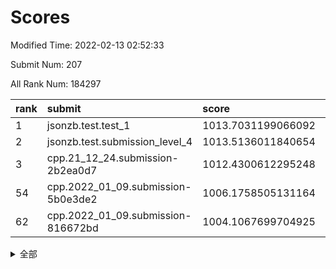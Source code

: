 # Scores

Modified Time: 2022-02-13 02:52:33

Submit Num: 207

All Rank Num: 184297

| rank |               submit               |       score        |       sigma        | pk_num |
| :--- | :--------------------------------- | :----------------- | :----------------- | :----- |
| 1    | jsonzb.test.test_1                 | 1013.7031199066092 | 0.8383284615121157 | 3559   |
| 2    | jsonzb.test.submission_level_4     | 1013.5136011840654 | 0.7950556287134708 | 3563   |
| 3    | cpp.21_12_24.submission-2b2ea0d7   | 1012.4300612295248 | 0.7922662560384033 | 3563   |
| 54   | cpp.2022_01_09.submission-5b0e3de2 | 1006.1758505131164 | 0.7405420203733811 | 3560   |
| 62   | cpp.2022_01_09.submission-816672bd | 1004.1067699704925 | 0.7160369862664832 | 3559   |


<details>
<summary>全部</summary>

| rank |                 submit                 |       score        |       sigma        | pk_num |
| :--- | :------------------------------------- | :----------------- | :----------------- | :----- |
| 1    | jsonzb.test.test_1                     | 1013.7031199066092 | 0.8383284615121157 | 3559   |
| 2    | jsonzb.test.submission_level_4         | 1013.5136011840654 | 0.7950556287134708 | 3563   |
| 3    | cpp.21_12_24.submission-2b2ea0d7       | 1012.4300612295248 | 0.7922662560384033 | 3563   |
| 4    | gobigger.level_3.submission_level_3_28 | 1011.5886990172982 | 0.7931522709838139 | 3557   |
| 5    | gobigger.level_3.submission_level_3_46 | 1011.3494498353047 | 0.7518313321053998 | 3563   |
| 6    | gobigger.level_3.submission_level_3_7  | 1011.1186481039024 | 0.7578137769570292 | 3566   |
| 7    | gobigger.level_3.submission_level_3_38 | 1011.0726380491233 | 0.7831443737717773 | 3558   |
| 8    | gobigger.level_3.submission_level_3_5  | 1010.9808425899392 | 0.7581220518095622 | 3566   |
| 9    | gobigger.level_3.submission_level_3_9  | 1010.9770212613577 | 0.7456147110950508 | 3560   |
| 10   | gobigger.level_3.submission_level_3_21 | 1010.9666135184715 | 0.7396558198760828 | 3559   |
| 11   | gobigger.level_3.submission_level_3_16 | 1010.8440249909829 | 0.7575643532581443 | 3565   |
| 12   | gobigger.level_3.submission_level_3_30 | 1010.820825957119  | 0.7581848606048945 | 3566   |
| 13   | gobigger.level_3.submission_level_3_42 | 1010.7704218187032 | 0.7553237315550321 | 3562   |
| 14   | gobigger.level_3.submission_level_3_44 | 1010.7031303494385 | 0.7383069215226071 | 3562   |
| 15   | gobigger.level_3.submission_level_3_1  | 1010.6391715575922 | 0.777414889632941  | 3564   |
| 16   | gobigger.level_3.submission_level_3_36 | 1010.5744024309906 | 0.7528662453302684 | 3559   |
| 17   | gobigger.level_3.submission_level_3_32 | 1010.5510019090214 | 0.788128246205867  | 3560   |
| 18   | gobigger.level_3.submission_level_3_41 | 1010.5489502962138 | 0.772555087660939  | 3565   |
| 19   | gobigger.level_3.submission_level_3_29 | 1010.4240328648655 | 0.7526833143827979 | 3562   |
| 20   | gobigger.level_3.submission_level_3_8  | 1010.4038551861644 | 0.7541747677236198 | 3559   |
| 21   | gobigger.level_3.submission_level_3_43 | 1010.3902879411895 | 0.7535774918869482 | 3561   |
| 22   | gobigger.level_3.submission_level_3_3  | 1010.3886275072103 | 0.7725829712980863 | 3556   |
| 23   | gobigger.level_3.submission_level_3_12 | 1010.3634528379787 | 0.7735358441204795 | 3564   |
| 24   | gobigger.level_3.submission_level_3_4  | 1010.3205973109532 | 0.7520723491768194 | 3560   |
| 25   | gobigger.level_3.submission_level_3_2  | 1010.2577493683333 | 0.7582827073229341 | 3557   |
| 26   | gobigger.level_3.submission_level_3_14 | 1010.205797421767  | 0.7301166670440034 | 3560   |
| 27   | gobigger.level_3.submission_level_3_13 | 1010.1058270936687 | 0.7543762827446449 | 3566   |
| 28   | gobigger.level_3.submission_level_3_49 | 1010.0886888538604 | 0.7517025677581568 | 3566   |
| 29   | gobigger.level_3.submission_level_3_6  | 1010.030306520072  | 0.7541629678693277 | 3566   |
| 30   | gobigger.level_3.submission_level_3_22 | 1009.9898872950441 | 0.7517660373479899 | 3564   |
| 31   | gobigger.level_3.submission_level_3_19 | 1009.9682981798649 | 0.7560973327458889 | 3562   |
| 32   | gobigger.level_3.submission_level_3_35 | 1009.7900350085267 | 0.7592318349475695 | 3562   |
| 33   | gobigger.level_3.submission_level_3_37 | 1009.6732970795355 | 0.7716107265709855 | 3559   |
| 34   | gobigger.level_3.submission_level_3_24 | 1009.5164322223012 | 0.7656011071302206 | 3558   |
| 35   | gobigger.level_3.submission_level_3_0  | 1009.4918931313914 | 0.7520930627335936 | 3563   |
| 36   | gobigger.level_3.submission_level_3_34 | 1009.4810375027599 | 0.7540872780735723 | 3562   |
| 37   | gobigger.level_3.submission_level_3_18 | 1009.4418543388801 | 0.7524491742686664 | 3564   |
| 38   | gobigger.level_3.submission_level_3_40 | 1009.4340908402601 | 0.7716996132807287 | 3559   |
| 39   | gobigger.level_3.submission_level_3_33 | 1009.3370600500203 | 0.7664962453722473 | 3563   |
| 40   | gobigger.level_3.submission_level_3_26 | 1009.1746288590638 | 0.7624700401978549 | 3561   |
| 41   | gobigger.level_3.submission_level_3_48 | 1009.0594739639844 | 0.73975360472563   | 3562   |
| 42   | gobigger.level_3.submission_level_3_15 | 1009.0329251108808 | 0.7538550085930918 | 3558   |
| 43   | gobigger.level_3.submission_level_3_20 | 1009.0219927543768 | 0.751773320094618  | 3559   |
| 44   | gobigger.level_3.submission_level_3_45 | 1009.004301448032  | 0.7425157179916526 | 3562   |
| 45   | gobigger.level_3.submission_level_3_25 | 1008.9615847030464 | 0.740210339181479  | 3560   |
| 46   | gobigger.level_3.submission_level_3_17 | 1008.9291492612139 | 0.7595159392397683 | 3564   |
| 47   | gobigger.level_3.submission_level_3_31 | 1008.8556831267699 | 0.7361363213504372 | 3565   |
| 48   | gobigger.level_3.submission_level_3_27 | 1008.6944421178299 | 0.7286529469288657 | 3563   |
| 49   | gobigger.level_3.submission_level_3_11 | 1008.6912651631898 | 0.7705727300695301 | 3562   |
| 50   | gobigger.level_3.submission_level_3_23 | 1008.5763864232292 | 0.7360803954494534 | 3558   |
| 51   | gobigger.level_3.submission_level_3_39 | 1008.484939326344  | 0.7442695818035471 | 3559   |
| 52   | gobigger.level_3.submission_level_3_47 | 1008.2360504948448 | 0.7523411642075627 | 3560   |
| 53   | gobigger.level_3.submission_level_3_10 | 1007.727034677362  | 0.7423110244067286 | 3562   |
| 54   | cpp.2022_01_09.submission-5b0e3de2     | 1006.1758505131164 | 0.7405420203733811 | 3560   |
| 55   | gobigger.level_1.submission_level_1_15 | 1005.4507624525663 | 0.7261217431240043 | 3562   |
| 56   | gobigger.level_1.submission_level_1_43 | 1005.1420100136456 | 0.7317528919856373 | 3558   |
| 57   | gobigger.level_1.submission_level_1_6  | 1004.5796199824745 | 0.7113775122330727 | 3565   |
| 58   | gobigger.level_1.submission_level_1_23 | 1004.3802144796326 | 0.7169786103852412 | 3554   |
| 59   | gobigger.level_1.submission_level_1_25 | 1004.2830652104534 | 0.7173738960975522 | 3561   |
| 60   | gobigger.level_1.submission_level_1_32 | 1004.2579428215118 | 0.7203623453740291 | 3565   |
| 61   | gobigger.level_1.submission_level_1_21 | 1004.163567680616  | 0.7129341215883868 | 3565   |
| 62   | cpp.2022_01_09.submission-816672bd     | 1004.1067699704925 | 0.7160369862664832 | 3559   |
| 63   | gobigger.level_1.submission_level_1_41 | 1004.029748624591  | 0.7289306278977113 | 3564   |
| 64   | gobigger.level_1.submission_level_1_37 | 1003.9888118418128 | 0.715295983615046  | 3563   |
| 65   | gobigger.level_1.submission_level_1_3  | 1003.9734759559587 | 0.7198484295162432 | 3558   |
| 66   | gobigger.level_1.submission_level_1_36 | 1003.8747943494036 | 0.7162931073323812 | 3560   |
| 67   | gobigger.level_1.submission_level_1_49 | 1003.8451287011043 | 0.7115592421135368 | 3562   |
| 68   | gobigger.level_1.submission_level_1_44 | 1003.7949882149992 | 0.7214955327536279 | 3563   |
| 69   | gobigger.level_1.submission_level_1_27 | 1003.7333381825988 | 0.7196364141858487 | 3561   |
| 70   | gobigger.level_1.submission_level_1_45 | 1003.7316388053539 | 0.7329394522876228 | 3557   |
| 71   | gobigger.level_1.submission_level_1_10 | 1003.6964134502797 | 0.7246984015743684 | 3563   |
| 72   | gobigger.level_1.submission_level_1_12 | 1003.6893019869436 | 0.7085204595390595 | 3560   |
| 73   | gobigger.level_1.submission_level_1_28 | 1003.6763062477838 | 0.7311548701528986 | 3562   |
| 74   | gobigger.level_1.submission_level_1_20 | 1003.6582874350356 | 0.7044994162253516 | 3561   |
| 75   | gobigger.level_1.submission_level_1_47 | 1003.648550378141  | 0.7089168495824767 | 3559   |
| 76   | gobigger.level_1.submission_level_1_26 | 1003.6428102297532 | 0.7260821726699165 | 3563   |
| 77   | gobigger.level_1.submission_level_1_13 | 1003.4532369428173 | 0.7211209411461755 | 3566   |
| 78   | gobigger.level_1.submission_level_1_39 | 1003.3099238476276 | 0.7112931515780394 | 3560   |
| 79   | gobigger.level_1.submission_level_1_42 | 1003.200893546449  | 0.7237326650091463 | 3559   |
| 80   | gobigger.level_1.submission_level_1_14 | 1003.1526951683144 | 0.7109657354761685 | 3561   |
| 81   | gobigger.level_1.submission_level_1_5  | 1003.1340066828362 | 0.7024350324925319 | 3563   |
| 82   | gobigger.level_1.submission_level_1_22 | 1003.0492660965634 | 0.7101711468875068 | 3559   |
| 83   | gobigger.level_1.submission_level_1_18 | 1003.0460572006169 | 0.7083406396359359 | 3560   |
| 84   | gobigger.level_1.submission_level_1_2  | 1003.0402253565926 | 0.7007737388825046 | 3561   |
| 85   | gobigger.level_1.submission_level_1_24 | 1002.9500943229829 | 0.7279026231126076 | 3564   |
| 86   | gobigger.level_1.submission_level_1_16 | 1002.9275621480256 | 0.7138432177410738 | 3563   |
| 87   | gobigger.level_1.submission_level_1_38 | 1002.8652704236821 | 0.721310854627462  | 3557   |
| 88   | gobigger.level_1.submission_level_1_4  | 1002.8137395493144 | 0.7086105558870911 | 3565   |
| 89   | gobigger.level_1.submission_level_1_7  | 1002.7557887598605 | 0.7077783496631684 | 3562   |
| 90   | gobigger.level_1.submission_level_1_11 | 1002.7090215012424 | 0.7194195180863132 | 3564   |
| 91   | gobigger.level_1.submission_level_1_40 | 1002.7052142699217 | 0.7079432910628815 | 3564   |
| 92   | gobigger.level_1.submission_level_1_9  | 1002.6420085443089 | 0.7090528025504096 | 3557   |
| 93   | gobigger.level_1.submission_level_1_1  | 1002.4980321028671 | 0.7178350503382742 | 3558   |
| 94   | gobigger.level_1.submission_level_1_8  | 1002.4829469549617 | 0.7123769611387633 | 3563   |
| 95   | gobigger.level_1.submission_level_1_48 | 1002.469741720717  | 0.7090897498742106 | 3562   |
| 96   | gobigger.level_1.submission_level_1_33 | 1002.4194924680406 | 0.7170869048479087 | 3562   |
| 97   | gobigger.level_1.submission_level_1_30 | 1002.3614370435223 | 0.729388834346689  | 3559   |
| 98   | gobigger.level_1.submission_level_1_0  | 1002.3351548960826 | 0.7194130449518915 | 3563   |
| 99   | gobigger.level_1.submission_level_1_34 | 1002.2871959023971 | 0.7200417624706527 | 3565   |
| 100  | gobigger.level_1.submission_level_1_35 | 1002.1935513723612 | 0.7106746301148233 | 3560   |
| 101  | gobigger.level_1.submission_level_1_31 | 1002.1719944582586 | 0.7173567734419906 | 3557   |
| 102  | gobigger.level_1.submission_level_1_19 | 1002.0504130248901 | 0.7052058950885568 | 3560   |
| 103  | gobigger.level_1.submission_level_1_17 | 1001.9864907621964 | 0.7093123888458261 | 3559   |
| 104  | gobigger.level_1.submission_level_1_46 | 1001.7151122634319 | 0.7095654900241222 | 3562   |
| 105  | gobigger.level_1.submission_level_1_29 | 1001.6898698176399 | 0.7138044859567768 | 3563   |
| 106  | gobigger.random.submission_random_0    | 997.5290984495888  | 0.6945106215958937 | 3562   |
| 107  | gobigger.random.submission_random_18   | 997.4134717203274  | 0.7143286148608959 | 3564   |
| 108  | gobigger.random.submission_random_44   | 997.1528928970723  | 0.7034673998020181 | 3558   |
| 109  | gobigger.random.submission_random_30   | 997.0661777796985  | 0.7235829083337284 | 3554   |
| 110  | gobigger.random.submission_random_27   | 996.8231055338453  | 0.714824758465754  | 3559   |
| 111  | gobigger.random.submission_random_41   | 996.80640824622    | 0.715395876925943  | 3562   |
| 112  | gobigger.random.submission_random_39   | 996.6828718607107  | 0.706105562350534  | 3562   |
| 113  | gobigger.random.submission_random_19   | 996.622046896388   | 0.7044067310559333 | 3560   |
| 114  | gobigger.random.submission_random_42   | 996.5679008377026  | 0.7044769509669289 | 3564   |
| 115  | gobigger.random.submission_random_16   | 996.494965004548   | 0.7158423315606554 | 3563   |
| 116  | gobigger.random.submission_random_36   | 996.4349525581264  | 0.7051419497525798 | 3567   |
| 117  | gobigger.random.submission_random_46   | 996.3618630868178  | 0.7079369656302155 | 3560   |
| 118  | gobigger.random.submission_random_47   | 996.2211403362302  | 0.7076347799408693 | 3566   |
| 119  | gobigger.random.submission_random_38   | 996.207513910824   | 0.7178920220287801 | 3561   |
| 120  | gobigger.random.submission_random_43   | 996.1666693805902  | 0.7187768612499223 | 3564   |
| 121  | gobigger.random.submission_random_49   | 996.1576442926248  | 0.7152775696592102 | 3564   |
| 122  | gobigger.random.submission_random_2    | 996.129146123887   | 0.7176868411839806 | 3554   |
| 123  | gobigger.random.submission_random_34   | 996.1067305564369  | 0.7067994472855341 | 3566   |
| 124  | gobigger.random.submission_random_1    | 996.0830583019672  | 0.7104681981866223 | 3565   |
| 125  | gobigger.random.submission_random_26   | 996.0405867404842  | 0.7048086771402251 | 3556   |
| 126  | gobigger.random.submission_random_45   | 995.9892260075029  | 0.7161160243105026 | 3556   |
| 127  | gobigger.random.submission_random_3    | 995.9845340368296  | 0.714636381716287  | 3562   |
| 128  | gobigger.random.submission_random_21   | 995.9681400064222  | 0.7204308956835059 | 3558   |
| 129  | gobigger.random.submission_random_9    | 995.9603008465544  | 0.7178826823117326 | 3561   |
| 130  | gobigger.random.submission_random_48   | 995.9188283709017  | 0.7128772241902313 | 3561   |
| 131  | gobigger.random.submission_random_15   | 995.7568895704381  | 0.7157223239469693 | 3565   |
| 132  | gobigger.random.submission_random_20   | 995.7511457613734  | 0.7141664091634496 | 3559   |
| 133  | gobigger.random.submission_random_6    | 995.7443565804581  | 0.7114040615034224 | 3558   |
| 134  | gobigger.random.submission_random_35   | 995.742764677897   | 0.7115429931330438 | 3557   |
| 135  | gobigger.random.submission_random_12   | 995.6942262815384  | 0.7016489270558194 | 3562   |
| 136  | gobigger.random.submission_random_23   | 995.6609864367687  | 0.705422303781387  | 3561   |
| 137  | gobigger.random.submission_random_37   | 995.5944490247205  | 0.7066519555794682 | 3561   |
| 138  | gobigger.random.submission_random_8    | 995.5741551034711  | 0.7121899954160443 | 3559   |
| 139  | gobigger.random.submission_random_32   | 995.5285880309491  | 0.7093449208307034 | 3563   |
| 140  | gobigger.random.submission_random_31   | 995.5126611063375  | 0.7219141834013637 | 3563   |
| 141  | gobigger.random.submission_random_29   | 995.4826937032991  | 0.7198409329590705 | 3556   |
| 142  | gobigger.random.submission_random_25   | 995.3910188871253  | 0.7107955351217319 | 3559   |
| 143  | gobigger.random.submission_random_5    | 995.3842882360074  | 0.7096969040414679 | 3558   |
| 144  | gobigger.random.submission_random_13   | 995.3247120611907  | 0.7173637413848648 | 3564   |
| 145  | gobigger.random.submission_random_4    | 995.3070935743178  | 0.704179701369113  | 3560   |
| 146  | gobigger.random.submission_random_28   | 995.3049233750338  | 0.7190678320482261 | 3561   |
| 147  | gobigger.random.submission_random_10   | 995.2929380122285  | 0.7063193980087292 | 3562   |
| 148  | gobigger.random.submission_random_7    | 995.2471479509577  | 0.7218388369931426 | 3562   |
| 149  | gobigger.random.submission_random_40   | 995.2302064155048  | 0.7035842881987225 | 3560   |
| 150  | gobigger.random.submission_random_14   | 995.1654900201108  | 0.713382505571896  | 3562   |
| 151  | gobigger.random.submission_random_22   | 995.1643290332365  | 0.7079625308000724 | 3560   |
| 152  | gobigger.random.submission_random_33   | 995.1525849634052  | 0.7178193422489721 | 3557   |
| 153  | gobigger.level_2.submission_level_2_37 | 994.6047308680317  | 0.7365106478937297 | 3563   |
| 154  | gobigger.level_2.submission_level_2_5  | 994.4591006742234  | 0.7359261326142305 | 3561   |
| 155  | gobigger.random.submission_random_17   | 994.4333386695793  | 0.7332115650595616 | 3559   |
| 156  | gobigger.random.submission_random_11   | 994.3809669118018  | 0.7168713521502194 | 3561   |
| 157  | gobigger.random.submission_random_24   | 994.3631410989772  | 0.7205406733269591 | 3561   |
| 158  | gobigger.level_2.submission_level_2_34 | 993.7953182566978  | 0.72857261960314   | 3564   |
| 159  | gobigger.level_2.submission_level_2_0  | 993.3221402829736  | 0.7259954157342856 | 3564   |
| 160  | gobigger.level_2.submission_level_2_46 | 993.0640458313102  | 0.7266211941868745 | 3560   |
| 161  | gobigger.level_2.submission_level_2_27 | 992.9978314549022  | 0.7369618731411651 | 3563   |
| 162  | gobigger.level_2.submission_level_2_1  | 992.8828371119711  | 0.7356838856759226 | 3558   |
| 163  | gobigger.level_2.submission_level_2_35 | 992.8507294758949  | 0.7258405947774361 | 3559   |
| 164  | gobigger.level_2.submission_level_2_18 | 992.8423212846882  | 0.7349608816637719 | 3568   |
| 165  | gobigger.level_2.submission_level_2_45 | 992.7815863728247  | 0.7247899896137405 | 3562   |
| 166  | gobigger.level_2.submission_level_2_43 | 992.7814405832195  | 0.7290633622987381 | 3560   |
| 167  | gobigger.level_2.submission_level_2_39 | 992.7744568964247  | 0.7307201817998672 | 3563   |
| 168  | gobigger.level_2.submission_level_2_17 | 992.6866950368051  | 0.726114558888611  | 3560   |
| 169  | gobigger.level_2.submission_level_2_6  | 992.6606941090778  | 0.7316446556551739 | 3564   |
| 170  | gobigger.level_2.submission_level_2_28 | 992.6534120918612  | 0.7306675459530725 | 3560   |
| 171  | gobigger.level_2.submission_level_2_7  | 992.6015343448296  | 0.7421831428929351 | 3559   |
| 172  | gobigger.level_2.submission_level_2_24 | 992.5856869346936  | 0.7240185678811342 | 3565   |
| 173  | gobigger.level_2.submission_level_2_42 | 992.5608040095827  | 0.7240083480664204 | 3555   |
| 174  | gobigger.level_2.submission_level_2_38 | 992.4783375137711  | 0.7246818849446958 | 3562   |
| 175  | gobigger.level_2.submission_level_2_36 | 992.4173437430818  | 0.7440474873888347 | 3563   |
| 176  | gobigger.level_2.submission_level_2_26 | 992.3120878395016  | 0.7377367247269121 | 3559   |
| 177  | gobigger.level_2.submission_level_2_2  | 992.2854157380073  | 0.7348224869609273 | 3561   |
| 178  | gobigger.level_2.submission_level_2_48 | 992.2499393121475  | 0.7439084716552977 | 3562   |
| 179  | gobigger.level_2.submission_level_2_47 | 992.2150313209133  | 0.7431702649249677 | 3565   |
| 180  | gobigger.level_2.submission_level_2_14 | 992.1965685203098  | 0.7374735608084511 | 3563   |
| 181  | gobigger.level_2.submission_level_2_11 | 992.1898614277387  | 0.7534437224820143 | 3558   |
| 182  | gobigger.level_2.submission_level_2_21 | 992.1441856901974  | 0.7307937218494528 | 3564   |
| 183  | gobigger.level_2.submission_level_2_3  | 992.0834111668426  | 0.7509010841356125 | 3562   |
| 184  | gobigger.level_2.submission_level_2_20 | 992.0436651124626  | 0.7397665564612932 | 3561   |
| 185  | gobigger.level_2.submission_level_2_22 | 992.0319958852829  | 0.7562108379346609 | 3560   |
| 186  | gobigger.level_2.submission_level_2_25 | 991.9097604887992  | 0.7480011986313307 | 3558   |
| 187  | gobigger.level_2.submission_level_2_4  | 991.8100698969757  | 0.7730090536479917 | 3560   |
| 188  | gobigger.level_2.submission_level_2_40 | 991.7744450990018  | 0.740014486744967  | 3563   |
| 189  | gobigger.level_2.submission_level_2_23 | 991.7187219050854  | 0.7503352097539339 | 3562   |
| 190  | gobigger.level_2.submission_level_2_31 | 991.7159478321021  | 0.7402929611575151 | 3560   |
| 191  | gobigger.level_2.submission_level_2_30 | 991.6296621846908  | 0.7445162867221219 | 3560   |
| 192  | gobigger.level_2.submission_level_2_9  | 991.5677899032771  | 0.756168951919794  | 3562   |
| 193  | gobigger.level_2.submission_level_2_29 | 991.5029849253068  | 0.7734647603393844 | 3561   |
| 194  | gobigger.level_2.submission_level_2_32 | 991.4620281453608  | 0.7458657138464435 | 3562   |
| 195  | gobigger.level_2.submission_level_2_33 | 991.4499153657862  | 0.7623505145950663 | 3560   |
| 196  | gobigger.level_2.submission_level_2_12 | 991.3396181104877  | 0.7444058886242251 | 3564   |
| 197  | gobigger.level_2.submission_level_2_49 | 991.2466583745997  | 0.7476188956927643 | 3566   |
| 198  | gobigger.level_2.submission_level_2_19 | 991.1982091352501  | 0.7537083755125434 | 3555   |
| 199  | gobigger.level_2.submission_level_2_10 | 991.1732755602209  | 0.7634266565886101 | 3560   |
| 200  | gobigger.level_2.submission_level_2_15 | 991.059678560839   | 0.757219814950711  | 3559   |
| 201  | gobigger.level_2.submission_level_2_41 | 991.044352545406   | 0.7652483601406594 | 3559   |
| 202  | gobigger.level_2.submission_level_2_16 | 991.0329476363415  | 0.7579269205115277 | 3569   |
| 203  | gobigger.level_2.submission_level_2_13 | 990.9854077417285  | 0.7483669219746784 | 3560   |
| 204  | gobigger.level_2.submission_level_2_44 | 990.9319276857451  | 0.7635930541539524 | 3567   |
| 205  | gobigger.level_2.submission_level_2_8  | 990.4232351669799  | 0.7551805044223009 | 3562   |
| 206  | gobigger.none.submission_none_1        | 979.0467330171754  | 1.1984926050781388 | 3567   |
| 207  | gobigger.none.submission_none_0        | 974.7474341998686  | 1.493740414621504  | 3560   |

</details>